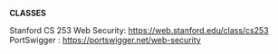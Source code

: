 

**CLASSES**

Stanford CS 253 Web Security: https://web.stanford.edu/class/cs253
PortSwigger : https://portswigger.net/web-security

